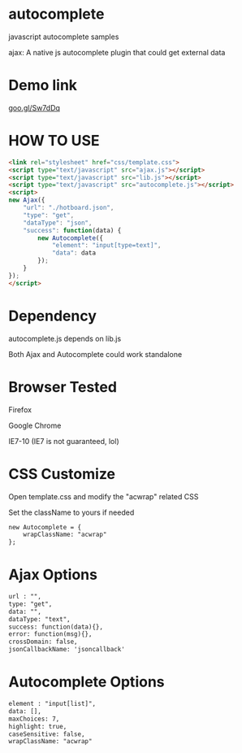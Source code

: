 autocomplete
============

javascript autocomplete samples

ajax: A native js autocomplete plugin that could get external data

Demo link
===========
[goo.gl/Sw7dDq](goo.gl/Sw7dDq)


HOW TO USE
===========
```html
<link rel="stylesheet" href="css/template.css">
<script type="text/javascript" src="ajax.js"></script>
<script type="text/javascript" src="lib.js"></script>
<script type="text/javascript" src="autocomplete.js"></script>
<script>
new Ajax({
	"url": "./hotboard.json",
	"type": "get",
	"dataType": "json",
	"success": function(data) {
		new Autocomplete({
			"element": "input[type=text]",
			"data": data			
		});		
	}
});
</script>
```

Dependency
===========
autocomplete.js depends on lib.js

Both Ajax and Autocomplete could work standalone


Browser Tested
===========
Firefox 

Google Chrome

IE7-10 (IE7 is not guaranteed, lol)


CSS Customize
===========
Open template.css and modify the "acwrap" related CSS

Set the className to yours if needed

```html
new Autocomplete = {
	wrapClassName: "acwrap"
};
```

Ajax Options
===========
```html
url : "", 
type: "get",
data: "",
dataType: "text",
success: function(data){},
error: function(msg){},
crossDomain: false,
jsonCallbackName: 'jsoncallback'
```

Autocomplete Options
===========
```html
element : "input[list]", 		
data: [],
maxChoices: 7,
highlight: true,
caseSensitive: false,
wrapClassName: "acwrap"
```